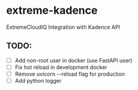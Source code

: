 # extreme-kadence

ExtremeCloudIQ Integration with Kadence API

## TODO:

- [ ] Add non-root user in docker (use FastAPI user)
- [ ] Fix hot reload in development docker
- [ ] Remove uvicorn --reload flag for production
- [ ] Add python logger
